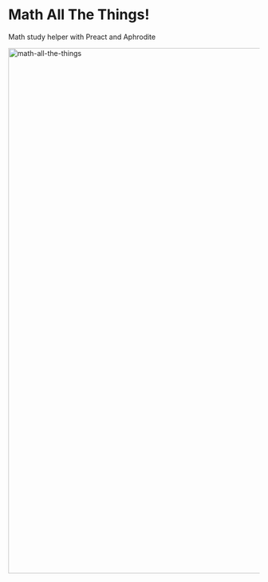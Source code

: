 # Math All The Things!
Math study helper with Preact and Aphrodite


<img width="1053" alt="math-all-the-things" src="https://cloud.githubusercontent.com/assets/5611966/26362024/c33fccd0-3faa-11e7-9f8e-4a41f4e99390.png">
